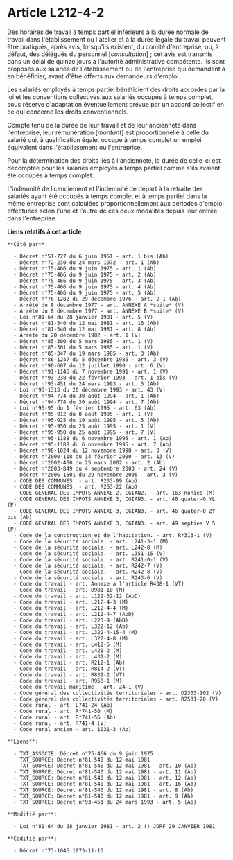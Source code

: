 # Article L212-4-2

Des horaires de travail à temps partiel inférieurs à la durée normale de travail dans l'établissement ou l'atelier et à la
durée légale du travail peuvent être pratiqués, après avis, lorsqu'ils existent, du comité d'entreprise, ou, à défaut, des
délégués du personnel [*consultation*] ; cet avis est transmis dans un délai de quinze jours à l'autorité administrative
compétente. Ils sont proposés aux salariés de l'établissement ou de l'entreprise qui demandent à en bénéficier, avant d'être
offerts aux demandeurs d'emploi.

Les salariés employés à temps partiel bénéficient des droits accordés par la loi et les conventions collectives aux salariés
occupés à temps complet, sous réserve d'adaptation éventuellement prévue par un accord collectif en ce qui concerne les
droits conventionnels.

Compte tenu de la durée de leur travail et de leur ancienneté dans l'entreprise, leur rémunération [*montant*] est
proportionnelle à celle du salarié qui, à qualification égale, occupe à temps complet un emploi équivalent dans
l'établissement ou l'entreprise.

Pour la détermination des droits liés à l'ancienneté, la durée de celle-ci est décomptée pour les salariés employés à temps
partiel comme s'ils avaient été occupés à temps complet.

L'indemnité de licenciement et l'indemnité de départ à la retraite des salariés ayant été occupés à temps complet et à temps
partiel dans la même entreprise sont calculées proportionnellement aux périodes d'emploi effectuées selon l'une et l'autre de
ces deux modalités depuis leur entrée dans l'entreprise.

**Liens relatifs à cet article**

	**Cité par**:

	  - Décret n°51-727 du 6 juin 1951 - art. 1 bis (Ab)
	  - Décret n°72-230 du 24 mars 1972 - art. 1 (Ab)
	  - Décret n°75-466 du 9 juin 1975 - art. 1 (Ab)
	  - Décret n°75-466 du 9 juin 1975 - art. 2 (Ab)
	  - Décret n°75-466 du 9 juin 1975 - art. 3 (Ab)
	  - Décret n°75-466 du 9 juin 1975 - art. 4 (Ab)
	  - Décret n°75-466 du 9 juin 1975 - art. 5 (Ab)
	  - Décret n°76-1282 du 29 décembre 1976 - art. 2-1 (Ab)
	  - Arrêté du 8 décembre 1977 - art. ANNEXE A *suite* (V)
	  - Arrêté du 8 décembre 1977 - art. ANNEXE B *suite* (V)
	  - Loi n°81-64 du 28 janvier 1981 - art. 5 (V)
	  - Décret n°81-540 du 12 mai 1981 - art. 16 (Ab)
	  - Décret n°81-540 du 12 mai 1981 - art. 8 (Ab)
	  - Arrêté du 20 décembre 1982 - art. 1 (V)
	  - Décret n°85-300 du 5 mars 1985 - art. 1 (V)
	  - Décret n°85-301 du 5 mars 1985 - art. 1 (V)
	  - Décret n°85-347 du 19 mars 1985 - art. 3 (Ab)
	  - Décret n°86-1247 du 5 décembre 1986 - art. 3 (V)
	  - Décret n°90-607 du 12 juillet 1990 - art. 6 (V)
	  - Décret n°91-1146 du 7 novembre 1991 - art. 1 (V)
	  - Décret n°93-238 du 22 février 1993 - art. 1 bis (V)
	  - Décret n°93-451 du 24 mars 1993 - art. 5 (Ab)
	  - Loi n°93-1313 du 20 décembre 1993 - art. 43 (V)
	  - Décret n°94-774 du 30 août 1994 - art. 1 (Ab)
	  - Décret n°94-774 du 30 août 1994 - art. 7 (Ab)
	  - Loi n°95-95 du 1 février 1995 - art. 63 (Ab)
	  - Décret n°95-912 du 8 août 1995 - art. 1 (V)
	  - Décret n°95-925 du 19 août 1995 - art. 5 (Ab)
	  - Décret n°95-950 du 25 août 1995 - art. 1 (V)
	  - Décret n°95-950 du 25 août 1995 - art. 7 (V)
	  - Décret n°95-1188 du 6 novembre 1995 - art. 1 (Ab)
	  - Décret n°95-1188 du 6 novembre 1995 - art. 7 (Ab)
	  - Décret n°98-1024 du 12 novembre 1998 - art. 3 (V)
	  - Décret n°2000-118 du 14 février 2000 - art. 13 (V)
	  - Décret n°2002-400 du 25 mars 2002 - art. 2 (Ab)
	  - Décret n°2003-849 du 4 septembre 2003 - art. 24 (V)
	  - Décret n°2006-1501 du 29 novembre 2006 - art. 3 (V)
	  - CODE DES COMMUNES. - art. R233-99 (Ab)
	  - CODE DES COMMUNES. - art. R263-22 (Ab)
	  - CODE GENERAL DES IMPOTS ANNEXE 2, CGIAN2. - art. 163 nonies (M)
	  - CODE GENERAL DES IMPOTS ANNEXE 3, CGIAN3. - art. 46 quater-0 YL (P)
	  - CODE GENERAL DES IMPOTS ANNEXE 3, CGIAN3. - art. 46 quater-0 ZY bis (Ab)
	  - CODE GENERAL DES IMPOTS ANNEXE 3, CGIAN3. - art. 49 septies V 5 (P)
	  - Code de la construction et de l'habitation. - art. R*313-1 (V)
	  - Code de la sécurité sociale. - art. L241-3-1 (M)
	  - Code de la sécurité sociale. - art. L242-8 (M)
	  - Code de la sécurité sociale. - art. L351-15 (V)
	  - Code de la sécurité sociale. - art. R241-0-1 (V)
	  - Code de la sécurité sociale. - art. R242-7 (V)
	  - Code de la sécurité sociale. - art. R242-8 (V)
	  - Code de la sécurité sociale. - art. R243-6 (V)
	  - Code du travail - art. Annexe à l'article R438-1 (VT)
	  - Code du travail - art. D981-10 (M)
	  - Code du travail - art. L122-32-12 (AbD)
	  - Code du travail - art. L212-4-3 (M)
	  - Code du travail - art. L212-4-4 (M)
	  - Code du travail - art. L212-4-7 (AbD)
	  - Code du travail - art. L223-9 (AbD)
	  - Code du travail - art. L322-12 (Ab)
	  - Code du travail - art. L322-4-15-4 (M)
	  - Code du travail - art. L322-4-8 (M)
	  - Code du travail - art. L412-5 (M)
	  - Code du travail - art. L421-2 (M)
	  - Code du travail - art. L431-2 (M)
	  - Code du travail - art. R212-1 (Ab)
	  - Code du travail - art. R814-2 (VT)
	  - Code du travail - art. R831-2 (VT)
	  - Code du travail - art. R950-1 (M)
	  - Code du travail maritime - art. 24-1 (V)
	  - Code général des collectivités territoriales - art. D2333-102 (V)
	  - Code général des collectivités territoriales - art. R2531-20 (V)
	  - Code rural - art. L741-24 (Ab)
	  - Code rural - art. R*741-50 (M)
	  - Code rural - art. R*741-56 (Ab)
	  - Code rural - art. R741-4 (V)
	  - Code rural ancien - art. 1031-3 (Ab)

	**Liens**:

	  - TXT_ASSOCIE: Décret n°75-466 du 9 juin 1975
	  - TXT_SOURCE: Décret n°81-540 du 12 mai 1981
	  - TXT_SOURCE: Décret n°81-540 du 12 mai 1981 - art. 10 (Ab)
	  - TXT_SOURCE: Décret n°81-540 du 12 mai 1981 - art. 11 (Ab)
	  - TXT_SOURCE: Décret n°81-540 du 12 mai 1981 - art. 12 (Ab)
	  - TXT_SOURCE: Décret n°81-540 du 12 mai 1981 - art. 16 (Ab)
	  - TXT_SOURCE: Décret n°81-540 du 12 mai 1981 - art. 8 (Ab)
	  - TXT_SOURCE: Décret n°81-540 du 12 mai 1981 - art. 9 (Ab)
	  - TXT_SOURCE: Décret n°93-451 du 24 mars 1993 - art. 5 (Ab)

	**Modifié par**:

	  - Loi n°81-64 du 28 janvier 1981 - art. 2 () JORF 29 JANVIER 1981

	**Codifié par**:

	  - Décret n°73-1046 1973-11-15
